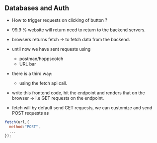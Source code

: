 ## Databases and Auth

- How to trigger requests on clicking of button ?
- 99.9 % website will return need to return to the backend servers.
- browsers returns fetch -> to fetch data from the backend.
- until now we have sent requests using

  - postman/hoppscotch
  - URL bar

- there is a third way:

  - using the fetch api call.

- write this frontend code, hit the endpoint and renders that on the browser -> i.e GET requests on the endpoint.
- fetch will by default send GET requests, we can customize and send POST requests as

```js
fetch(url,{
  method:"POST",
  ...
});
```

